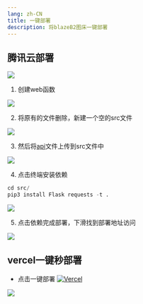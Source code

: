 ```yaml
---
lang: zh-CN
title: 一键部署
description: 将blazeB2图床一键部署
---
```


## 腾讯云部署

[![](/img/txy.svg)](https://console.cloud.tencent.com/scf/list-create?rid=1&ns=default&createType=empty)

1. 创建web函数

![](https://cloud.mr90.top/hexo/4/bfdb068c-a2c1-472c-990a-6f4420ee7cf7.png)

2. 将原有的文件删除，新建一个空的src文件

![](https://cloud.mr90.top/hexo/4/5a0fb26f-b137-4dda-a4f0-704cc23ad279.png)

3. 然后将[api](https://github.com/Rr210/blazeB2/tree/master/api)文件上传到src文件中

![](https://cloud.mr90.top/hexo/4/bf923231-d1cd-4312-ada0-fa786c775b76.png)

4. 点击终端安装依赖

```python
cd src/
pip3 install Flask requests -t .
```

![](https://cloud.mr90.top/hexo/4/d89e5329-bd8b-4100-956b-1cf1b38965ad.png)

5. 点击依赖完成部署，下滑找到部署地址访问

![](https://cloud.mr90.top/hexo/4/55fc7bf3-c8fe-45af-ace3-da9e7d582452.png)

## vercel一键秒部署

- 点击一键部署 [![Vercel](https://img.shields.io/badge/vercel-%23000000.svg?style=for-the-badge&logo=vercel&logoColor=white)](https://vercel.com/new/clone?s=https://github.com/Rr210/blazeB2.git)

![](https://cloud.mr90.top/hexo/4/38c9dcba-97bc-413d-a6a7-c8681937fa59.png)


<Comments />
